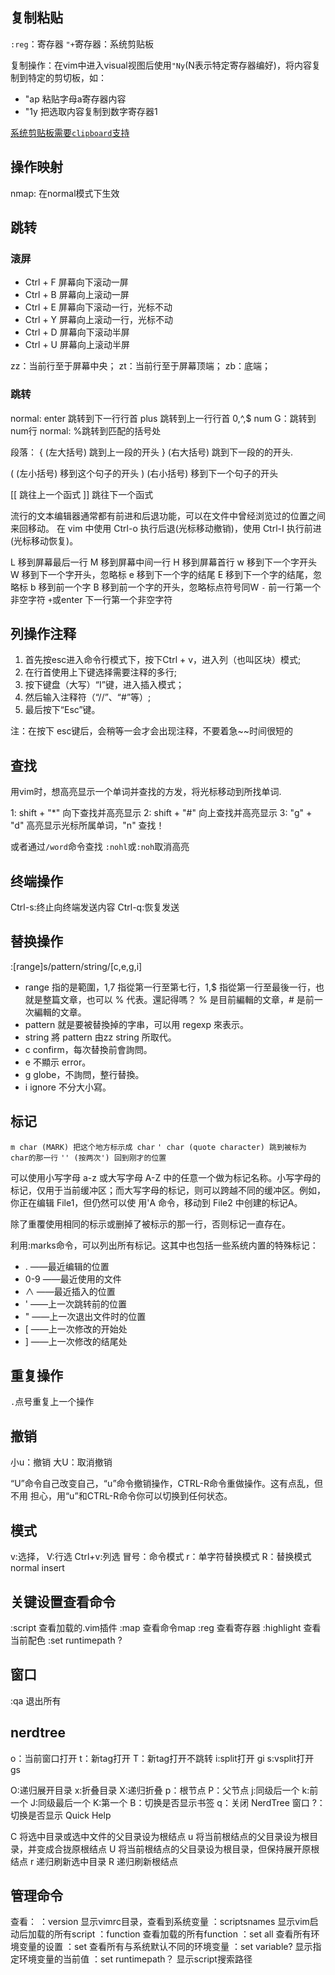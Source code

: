 ## 复制粘贴

`:reg`：寄存器
`"+`寄存器：系统剪贴板

复制操作：在vim中进入visual视图后使用`"Ny`(N表示特定寄存器编好)，将内容复制到特定的剪切板，如：

+ "ap      粘贴字母a寄存器内容
+ "1y      把选取内容复制到数字寄存器1

[系统剪贴板需要`clipboard`支持](https://blog.csdn.net/zhangxiao93/article/details/53677764)

## 操作映射

nmap: 在normal模式下生效

## 跳转

### 滚屏

+ Ctrl + F 屏幕向下滚动一屏
+ Ctrl + B 屏幕向上滚动一屏
+ Ctrl + E 屏幕向下滚动一行，光标不动
+ Ctrl + Y 屏幕向上滚动一行，光标不动
+ Ctrl + D 屏幕向下滚动半屏
+ Ctrl + U 屏幕向上滚动半屏

zz：当前行至于屏幕中央；
zt：当前行至于屏幕顶端；
zb：底端；

### 跳转

normal: enter 跳转到下一行行首 plus 跳转到上一行行首
0,^,$
num G：跳转到num行
normal: %跳转到匹配的括号处

段落：
{ (左大括号) 跳到上一段的开头
} (右大括号) 跳到下一段的的开头.

( (左小括号) 移到这个句子的开头
) (右小括号) 移到下一个句子的开头

[[ 跳往上一个函式
]] 跳往下一个函式

流行的文本编辑器通常都有前进和后退功能，可以在文件中曾经浏览过的位置之间来回移动。
在 vim 中使用 Ctrl-o 执行后退(光标移动撤销)，使用 Ctrl-I 执行前进(光标移动恢复)。

L 移到屏幕最后一行
M 移到屏幕中间一行
H 移到屏幕首行
w 移到下一个字开头
W 移到下一个字开头，忽略标
e 移到下一个字的结尾
E 移到下一个字的结尾，忽略标
b 移到前一个字
B 移到前一个字的开头，忽略标点符号同W
`-` 前一行第一个非空字符
`+`或enter 下一行第一个非空字符


## 列操作注释

1. 首先按esc进入命令行模式下，按下Ctrl + v，进入列（也叫区块）模式;
2. 在行首使用上下键选择需要注释的多行;
3. 按下键盘（大写）“I”键，进入插入模式；
4. 然后输入注释符（“//”、“#”等）;
5. 最后按下“Esc”键。

注：在按下 esc键后，会稍等一会才会出现注释，不要着急~~时间很短的

## 查找

用vim时，想高亮显示一个单词并查找的方发，将光标移动到所找单词.

1: shift + "*"  向下查找并高亮显示
2: shift + "#"  向上查找并高亮显示
3: "g" + "d"    高亮显示光标所属单词，"n" 查找！

或者通过`/word`命令查找
`:nohl`或`:noh`取消高亮

## 终端操作

Ctrl-s:终止向终端发送内容
Ctrl-q:恢复发送

## 替换操作

:[range]s/pattern/string/[c,e,g,i]

+ range	指的是範圍，1,7 指從第一行至第七行，1,$ 指從第一行至最後一行，也就是整篇文章，也可以 % 代表。還記得嗎？ % 是目前編輯的文章，# 是前一次編輯的文章。
+ pattern	就是要被替換掉的字串，可以用 regexp 來表示。
+ string	將 pattern 由zz string 所取代。
+ c	confirm，每次替換前會詢問。
+ e	不顯示 error。
+ g	globe，不詢問，整行替換。
+ i	ignore 不分大小寫。

## 标记

`m char (MARK) 把这个地方标示成 char`
`' char (quote character) 跳到被标为 char的那一行`
`'' (按两次') 回到刚才的位置`

可以使用小写字母 a-z 或大写字母 A-Z 中的任意一个做为标记名称。小写字母的标记，仅用于当前缓冲区；而大写字母的标记，则可以跨越不同的缓冲区。例如，你正在编辑 File1，但仍然可以使 用'A 命令，移动到 File2 中创建的标记A。

除了重覆使用相同的标示或删掉了被标示的那一行，否则标记一直存在。

利用:marks命令，可以列出所有标记。这其中也包括一些系统内置的特殊标记：
+ . ——最近编辑的位置
+ 0-9 ——最近使用的文件
+ ∧ ——最近插入的位置
+ ' ——上一次跳转前的位置
+ " ——上一次退出文件时的位置
+ [ ——上一次修改的开始处
+ ] ——上一次修改的结尾处

## 重复操作

`.`点号重复上一个操作

## 撤销

小u：撤销  大U：取消撤销

“U”命令自己改变自己，“u”命令撤销操作，CTRL-R命令重做操作。这有点乱，但不用
担心，用“u”和CTRL-R命令你可以切换到任何状态。

## 模式

v:选择， V:行选 Ctrl+v:列选
冒号：命令模式
r：单字符替换模式 R：替换模式
normal insert

## 关键设置查看命令

:script 查看加载的.vim插件
:map 查看命令map
:reg 查看寄存器
:highlight 查看当前配色
:set runtimepath ?

## 窗口

:qa 退出所有

## nerdtree

o：当前窗口打开
t：新tag打开
T：新tag打开不跳转
i:split打开 gi
s:vsplit打开 gs

O:递归展开目录
x:折叠目录
X:递归折叠
p：根节点
P：父节点
j:同级后一个 k:前一个
J:同级最后一个 K:第一个
B：切换是否显示书签
q：关闭 NerdTree 窗口
?：切换是否显示 Quick Help

C       将选中目录或选中文件的父目录设为根结点
u       将当前根结点的父目录设为根目录，并变成合拢原根结点
U       将当前根结点的父目录设为根目录，但保持展开原根结点
r       递归刷新选中目录
R       递归刷新根结点

## 管理命令

查看：
：version   显示vimrc目录，查看到系统变量
：scriptsnames  显示vim启动后加载的所有script
：function  查看加载的所有function
：set all  查看所有环境变量的设置
：set 查看所有与系统默认不同的环境变量
：set variable?  显示指定环境变量的当前值
：set runtimepath？ 显示script搜索路径
